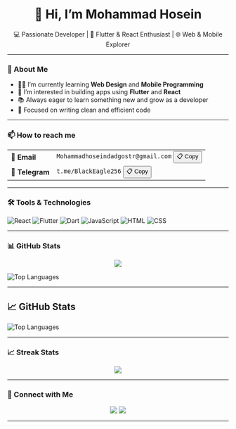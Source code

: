 <h1 align="center">👋 Hi, I’m Mohammad Hosein</h1>

<p align="center">
  💻 Passionate Developer | 📱 Flutter & React Enthusiast | 🌐 Web & Mobile Explorer
</p>

---

### 🚀 About Me

- 👨‍💻 I’m currently learning **Web Design** and **Mobile Programming**  
- 🔭 I’m interested in building apps using **Flutter** and **React**  
- 📚 Always eager to learn something new and grow as a developer  
- 🎯 Focused on writing clean and efficient code  

---

### 📫 How to reach me

<table>
  <tr>
    <td><strong>📧 Email</strong></td>
    <td>
      <code id="email">Mohammadhoseindadgostr@gmail.com</code>
      <button onclick="copyToClipboard('email')">📋 Copy</button>
    </td>
  </tr>
  <tr>
    <td><strong>📨 Telegram</strong></td>
    <td>
      <code id="telegram">t.me/BlackEagle256</code>
      <button onclick="copyToClipboard('telegram')">📋 Copy</button>
    </td>
  </tr>
</table>

---

### 🛠️ Tools & Technologies

![React](https://img.shields.io/badge/-React-61DAFB?logo=react&logoColor=000)
![Flutter](https://img.shields.io/badge/-Flutter-02569B?logo=flutter&logoColor=white)
![Dart](https://img.shields.io/badge/-Dart-0175C2?logo=dart&logoColor=white)
![JavaScript](https://img.shields.io/badge/-JavaScript-F7DF1E?logo=javascript&logoColor=000)
![HTML](https://img.shields.io/badge/-HTML5-E34F26?logo=html5&logoColor=white)
![CSS](https://img.shields.io/badge/-CSS3-1572B6?logo=css3&logoColor=white)

---

### 📊 GitHub Stats

<p align="center">
  <img src="https://github-readme-stats.vercel.app/api?username=BlackEagle256&show_icons=true&theme=tokyonight" />
</p>



![Top Languages](https://github-readme-stats.vercel.app/api/top-langs/?username=BlackEagle256&layout=compact&theme=dark)

---

## 📈 GitHub Stats
<p align="center">

![Top Languages](https://github-readme-stats.vercel.app/api/top-langs/?username=BlackEagle256&layout=compact&theme=dark)
</p>

---

### 📈 Streak Stats

<p align="center">
  <img src="https://github-readme-streak-stats.herokuapp.com?user=BlackEagle256&theme=tokyonight&hide_border=false" />
</p>

---

### 🔗 Connect with Me

<p align="center">
  <a href="https://t.me/BlackEagle256"><img src="https://img.shields.io/badge/-Telegram-2CA5E0?logo=telegram&logoColor=white" /></a>
  <a href="mailto:Mohammadhoseindadgostr@gmail.com"><img src="https://img.shields.io/badge/-Email-D14836?logo=gmail&logoColor=white" /></a>
</p>

---
